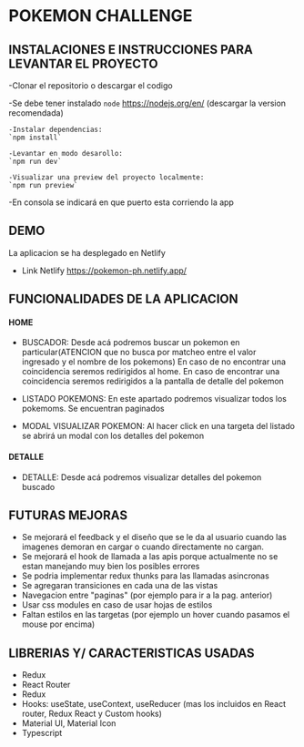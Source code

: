# POKEMON CHALLENGE

## INSTALACIONES E INSTRUCCIONES PARA LEVANTAR EL PROYECTO

-Clonar el repositorio o descargar el codigo

-Se debe tener instalado `node` https://nodejs.org/en/ (descargar la version recomendada)

    -Instalar dependencias:
    `npm install`

    -Levantar en modo desarollo:
    `npm run dev`

    -Visualizar una preview del proyecto localmente:
    `npm run preview`

-En consola se indicará en que puerto esta corriendo la app

## DEMO

La aplicacion se ha desplegado en Netlify

- Link Netlify https://pokemon-ph.netlify.app/

## FUNCIONALIDADES DE LA APLICACION

#### HOME

- BUSCADOR:
  Desde acá podremos buscar un pokemon en particular(ATENCION que no busca por matcheo entre el valor ingresado y el nombre de los pokemons)
  En caso de no encontrar una coincidencia seremos redirigidos al home.
  En caso de encontrar una coincidencia seremos redirigidos a la pantalla de detalle del pokemon

- LISTADO POKEMONS:
  En este apartado podremos visualizar todos los pokemoms. Se encuentran paginados

- MODAL VISUALIZAR POKEMON:
  Al hacer click en una targeta del listado se abrirá un modal con los detalles del pokemon

#### DETALLE

- DETALLE:
  Desde acá podremos visualizar detalles del pokemon buscado

## FUTURAS MEJORAS

- Se mejorará el feedback y el diseño que se le da al usuario cuando las imagenes demoran en cargar o cuando directamente no cargan.
- Se mejorará el hook de llamada a las apis porque actualmente no se estan manejando muy bien los posibles errores
- Se podria implementar redux thunks para las llamadas asincronas
- Se agregaran transiciones en cada una de las vistas
- Navegacion entre "paginas" (por ejemplo para ir a la pag. anterior)
- Usar css modules en caso de usar hojas de estilos
- Faltan estilos en las targetas (por ejemplo un hover cuando pasamos el mouse por encima)

## LIBRERIAS Y/ CARACTERISTICAS USADAS

- Redux
- React Router
- Redux
- Hooks: useState, useContext, useReducer (mas los incluidos en React router, Redux React y Custom hooks)
- Material UI, Material Icon
- Typescript
